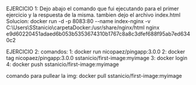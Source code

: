 
EJERCICIO 1:
Dejo abajo el comando que fui ejecutando para el primer ejercicio y la respuesta de la misma. 
tambien dejo el archivo index.html
Solucion:
docker run -d -p 8083:80 --name index-nginx -v C:\Users\SStanicio\carpetaDocker:/usr/share/nginx/html nginx
e9d60220451adaed6b053b5353674310b1767c8a8c3dfef688f95ab7ed6340c2

EJERCICIO 2: 
comandos:
1:
docker run nicopaez/pingapp:3.0.0
2:
docker tag nicopaez/pingapp:3.0.0 sstanicio/first-image:myimage
3:
docker login 
4:
docker push sstanicio/first-image:myimage

comando para pullear la img:
docker pull sstanicio/first-image:myimage

